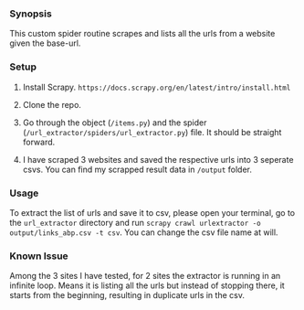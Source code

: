 ### Synopsis

This custom spider routine scrapes and lists all the urls from a website given the base-url.

### Setup

1. Install Scrapy. `https://docs.scrapy.org/en/latest/intro/install.html`

2. Clone the repo.

3. Go through the object (`/items.py`) and the spider (`/url_extractor/spiders/url_extractor.py`) file. It should be straight forward.

4. I have scraped 3 websites and saved the respective urls into 3 seperate csvs. You can find my scrapped result data in `/output` folder.

### Usage

To extract the list of urls and save it to csv, please open your terminal, go to the `url_extractor` directory and run `scrapy crawl urlextractor -o output/links_abp.csv -t csv`. You can change the csv file name at will.

### Known Issue

Among the 3 sites I have tested, for 2 sites the extractor is running in an infinite loop. Means it is listing all the urls but instead of stopping there, it starts from the beginning, resulting in duplicate urls in the csv.
